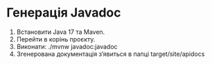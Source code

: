 # Генерація Javadoc

1. Встановити Java 17 та Maven.
2. Перейти в корінь проєкту.
3. Виконати:
   ./mvnw javadoc:javadoc
4. Згенерована документація зʼявиться в папці target/site/apidocs

